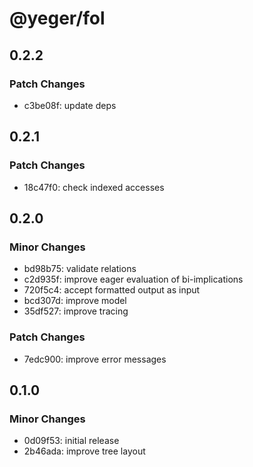 # @yeger/fol

## 0.2.2

### Patch Changes

- c3be08f: update deps

## 0.2.1

### Patch Changes

- 18c47f0: check indexed accesses

## 0.2.0

### Minor Changes

- bd98b75: validate relations
- c2d935f: improve eager evaluation of bi-implications
- 720f5c4: accept formatted output as input
- bcd307d: improve model
- 35df527: improve tracing

### Patch Changes

- 7edc900: improve error messages

## 0.1.0

### Minor Changes

- 0d09f53: initial release
- 2b46ada: improve tree layout
